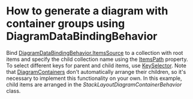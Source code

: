 # How to generate a diagram with container groups using DiagramDataBindingBehavior

Bind [DiagramDataBindingBehavior.ItemsSource](https://documentation.devexpress.com/WPF/DevExpress.Xpf.Diagram.DiagramDataBindingBehaviorBase.ItemsSource.property) to a collection with root items and specify the child collection name using the [ItemsPath](https://documentation.devexpress.com/WPF/DevExpress.Xpf.Diagram.DiagramDataBindingBehaviorBase.ItemsPath.property) property. To select different keys for parent and child items, use [KeySelector](https://documentation.devexpress.com/WPF/DevExpress.Xpf.Diagram.DiagramDataBindingBehaviorBase.KeySelector.property). 
Note that [DiagramContainers](https://documentation.devexpress.com/WPF/117205/Controls-and-Libraries/Diagram-Control/Diagram-Items/Containers) don't automatically arrange their children, so it's necessary to implement this functionality on your own. In this example, child items are arranged in the *StackLayoutDiagramContainerBehavior* class.

